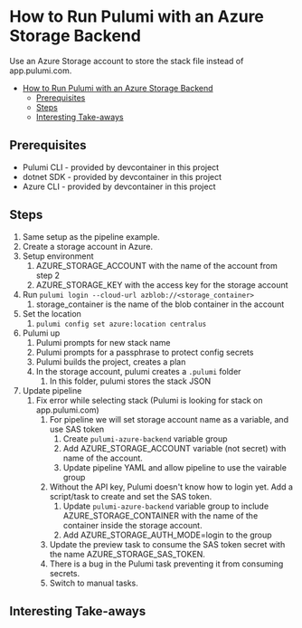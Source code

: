 # How to Run Pulumi with an Azure Storage Backend

Use an Azure Storage account to store the stack file instead of app.pulumi.com.

<!-- TOC -->
- [How to Run Pulumi with an Azure Storage Backend](#how-to-run-pulumi-with-an-azure-storage-backend)
  - [Prerequisites](#prerequisites)
  - [Steps](#steps)
  - [Interesting Take-aways](#interesting-take-aways)

<!-- /TOC -->

## Prerequisites

* Pulumi CLI - provided by devcontainer in this project
* dotnet SDK - provided by devcontainer in this project
* Azure CLI - provided by devcontainer in this project

## Steps

1. Same setup as the pipeline example.
2. Create a storage account in Azure.
3. Setup environment
   1. AZURE_STORAGE_ACCOUNT with the name of the account from step 2
   2. AZURE_STORAGE_KEY with the access key for the storage account
4. Run `pulumi login --cloud-url azblob://<storage_container>`
   1. storage_container is the name of the blob container in the account
5. Set the location
   1. `pulumi config set azure:location centralus`
6. Pulumi up
   1. Pulumi prompts for new stack name
   2. Pulumi prompts for a passphrase to protect config secrets
   3. Pulumi builds the project, creates a plan
   4. In the storage account, pulumi creates a `.pulumi` folder
      1. In this folder, pulumi stores the stack JSON
7. Update pipeline
   1. Fix error while selecting stack (Pulumi is looking for stack on app.pulumi.com)
      1. For pipeline we will set storage account name as a variable, and use SAS token
         1. Create `pulumi-azure-backend` variable group
         2. Add AZURE_STORAGE_ACCOUNT variable (not secret) with name of the account.
         3. Update pipeline YAML and allow pipeline to use the vairable group
      2. Without the API key, Pulumi doesn't know how to login yet.  Add a script/task to create and set the SAS token.
         1. Update `pulumi-azure-backend` variable group to include AZURE_STORAGE_CONTAINER with the name of the container inside the storage account.
         2. Add AZURE_STORAGE_AUTH_MODE=login to the group
      3. Update the preview task to consume the SAS token secret with the name AZURE_STORAGE_SAS_TOKEN.
      4. There is a bug in the Pulumi task preventing it from consuming secrets.
      5. Switch to manual tasks.

## Interesting Take-aways
